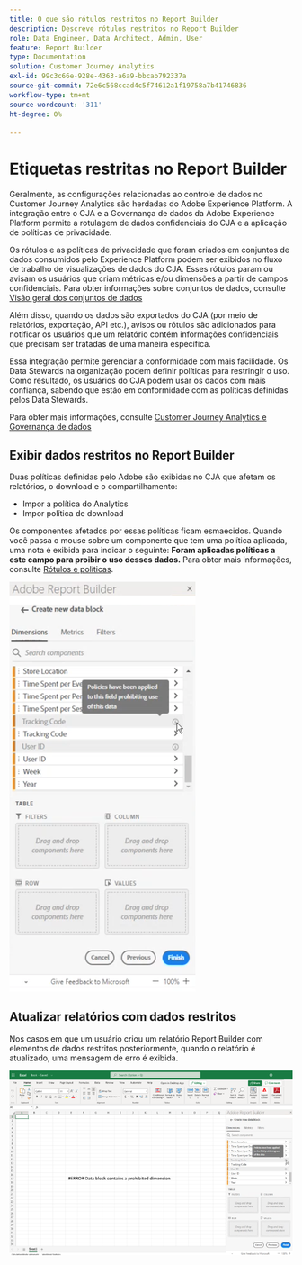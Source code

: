 ```yaml
---
title: O que são rótulos restritos no Report Builder
description: Descreve rótulos restritos no Report Builder
role: Data Engineer, Data Architect, Admin, User
feature: Report Builder
type: Documentation
solution: Customer Journey Analytics
exl-id: 99c3c66e-928e-4363-a6a9-bbcab792337a
source-git-commit: 72e6c568ccad4c5f74612a1f19758a7b41746836
workflow-type: tm+mt
source-wordcount: '311'
ht-degree: 0%

---
```


# Etiquetas restritas no Report Builder

Geralmente, as configurações relacionadas ao controle de dados no Customer Journey Analytics são herdadas do Adobe Experience Platform. A integração entre o CJA e a Governança de dados da Adobe Experience Platform permite a rotulagem de dados confidenciais do CJA e a aplicação de políticas de privacidade.

Os rótulos e as políticas de privacidade que foram criados em conjuntos de dados consumidos pelo Experience Platform podem ser exibidos no fluxo de trabalho de visualizações de dados do CJA. Esses rótulos param ou avisam os usuários que criam métricas e/ou dimensões a partir de campos confidenciais. Para obter informações sobre conjuntos de dados, consulte [Visão geral dos conjuntos de dados](https://experienceleague.adobe.com/docs/experience-platform/catalog/datasets/overview.html)

Além disso, quando os dados são exportados do CJA (por meio de relatórios, exportação, API etc.), avisos ou rótulos são adicionados para notificar os usuários que um relatório contém informações confidenciais que precisam ser tratadas de uma maneira específica.

Essa integração permite gerenciar a conformidade com mais facilidade. Os Data Stewards na organização podem definir políticas para restringir o uso. Como resultado, os usuários do CJA podem usar os dados com mais confiança, sabendo que estão em conformidade com as políticas definidas pelos Data Stewards.

Para obter mais informações, consulte [Customer Journey Analytics e Governança de dados](https://experienceleague.adobe.com/docs/analytics-platform/using/cja-privacy/privacy-overview.html)

## Exibir dados restritos no Report Builder

Duas políticas definidas pelo Adobe são exibidas no CJA que afetam os relatórios, o download e o compartilhamento:

* Impor a política do Analytics
* Impor política de download

Os componentes afetados por essas políticas ficam esmaecidos. Quando você passa o mouse sobre um componente que tem uma política aplicada, uma nota é exibida para indicar o seguinte: **Foram aplicadas políticas a este campo para proibir o uso desses dados.** Para obter mais informações, consulte [Rótulos e políticas](https://experienceleague.adobe.com/docs/analytics-platform/using/cja-dataviews/data-governance.html).

![](assets/rb-restricted-label.png)

## Atualizar relatórios com dados restritos

Nos casos em que um usuário criou um relatório Report Builder com elementos de dados restritos posteriormente, quando o relatório é atualizado, uma mensagem de erro é exibida.

![](assets/error-restricted-data.png)
